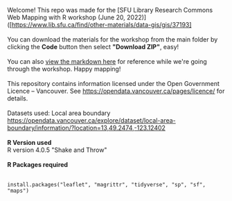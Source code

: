 Welcome! This repo was made for the [SFU Library Research Commons Web Mapping with R workshop (June 20, 2022)] ([https://www.lib.sfu.ca/find/other-materials/data-gis/gis/37193] <br>
<br>
You can download the materials for the workshop from the main folder by clicking the **Code** button then select **"Download ZIP"**, easy! <br>
<br>
You can also [view the markdown here](https://jaifisch.github.io/webmapR/) for reference while we're going through the workshop. Happy mapping! <br>
<br>
This repository contains information licensed under the Open Government Licence – Vancouver. See https://opendata.vancouver.ca/pages/licence/ for details.<br>
<br>
Datasets used: Local area boundary https://opendata.vancouver.ca/explore/dataset/local-area-boundary/information/?location=13,49.2474,-123.12402<br>
<br>
**R Version used**<br>
R version 4.0.5 "Shake and Throw"
<br>
<br>
**R Packages required**<br>
<br>
```
install.packages("leaflet", "magrittr", "tidyverse", "sp", "sf", "maps")
```

